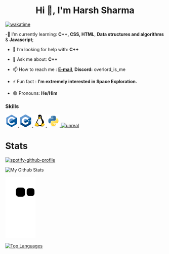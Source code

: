 <h1 align="center">Hi 👋, I'm Harsh Sharma</h1>

[![wakatime](https://wakatime.com/badge/user/55fdc17c-9a90-4ab6-a0e2-7b565c2ee696.svg)](https://wakatime.com/@55fdc17c-9a90-4ab6-a0e2-7b565c2ee696)


-🌱 I’m currently learning: **C++, CSS, HTML**, **Data structures and algorithms** & **Javascript**;

- 🤝 I’m looking for help with: **C++**

- 💬 Ask me about: **C++**

- 📫 How to reach me : **[E-mail](ilove24cookies@gmail.com)**, **Discord:** overlord_is_me

- ⚡ Fun fact : **I'm extremely interested in Space Exploration.**

- 😄 Pronouns: **He/Him**

<h3 align="left">Skills</h3>
<p align="left"> <a href="https://www.cprogramming.com/" target="_blank" rel="noreferrer"> <img src="https://raw.githubusercontent.com/devicons/devicon/master/icons/c/c-original.svg" alt="c" width="40" height="40"/> </a> <a href="https://www.w3schools.com/cpp/" target="_blank" rel="noreferrer"> <img src="https://raw.githubusercontent.com/devicons/devicon/master/icons/cplusplus/cplusplus-original.svg" alt="cplusplus" width="40" height="40"/> </a> <a href="https://www.linux.org/" target="_blank" rel="noreferrer"> <img src="https://raw.githubusercontent.com/devicons/devicon/master/icons/linux/linux-original.svg" alt="linux" width="40" height="40"/> </a> <a href="https://www.python.org" target="_blank" rel="noreferrer"> <img src="https://raw.githubusercontent.com/devicons/devicon/master/icons/python/python-original.svg" alt="python" width="40" height="40"/> </a> <a href="https://unrealengine.com/" target="_blank" rel="noreferrer"> <img src="https://raw.githubusercontent.com/kenangundogan/fontisto/036b7eca71aab1bef8e6a0518f7329f13ed62f6b/icons/svg/brand/unreal-engine.svg" alt="unreal" width="40" height="40"/> </a> </p>

# Stats
[![spotify-github-profile](https://spotify-github-profile.vercel.app/api/view?uid=htxgc7bk5fjkjf9ppuv482npo&cover_image=true&theme=default)](https://github.com/Harsh5harma)


![My Github Stats](https://github-readme-stats.vercel.app/api?username=Harsh5harma&show_icons=true&theme=tokyonight)

![Snake animation](https://github.com/Harsh5harma/Harsh5harma/blob/output/github-contribution-grid-snake.svg)

[![Top Languages](https://github-readme-stats.vercel.app/api/top-langs/?username=Harsh5harma&langs_count=8)](https://github.com/Harsh5harma)
